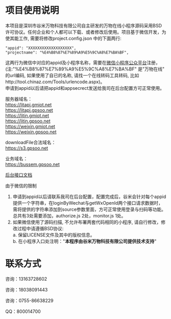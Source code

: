 # 项目使用说明
本项目是深圳市谷米万物科技有限公司自主研发的万物在线小程序源码采用BSD许可协议。任何企业和个人都可以下载、或者修改后使用。项目基于微信开发，为使其能工作, 需要将修改project.config.json 中的下面两行:
    
    "appid": "XXXXXXXXXXXXXXXXXXX",   
    "projectname": "%E4%B8%87%E7%89%A9%E5%9C%A8%E7%BA%BF",

这两行为微信中对应的appid及小程序名称，需要在[微信小程序公众平台](https://mp.weixin.qq.com/cgi-bin/wx)注册，(注:"%E4%B8%87%E7%89%A9%E5%9C%A8%E7%BA%BF" 是"万物在线" 的url编码, 如果使用了自已的名称, 请找一个在线转码工具转码, 比如http://tool.chinaz.com/Tools/urlencode.aspx)。  
申请到appid以后请把appid和appsecrect发送给我司在后台配置方可正常使用。

服务器域名：  
https://litapi.gmiot.net  
https://litapi.gpsoo.net  
https://litin.gmiot.net  
https://litin.gpsoo.net  
https://weixin.gmiot.net  
https://weixin.gpsoo.net  

downloadFile合法域名：  
https://s3.gpsoo.net

业务域名：  
https://bussem.gpsoo.net  

[后台接口文档](http://www.gpsoo.net/open/v1.0/dataApi.html)  


    
由于微信的限制
1. 申请到appid以后请联系我司在后台配置，配置完成后，谷米会针对每个appid提供一个字符串，在loginByWechat与getWxOpenId两个接口请求数据时，需将提供的字符串添加到source参数里面，方可正常使用登录与扫码等功能。总共有3处需要添加，authorize.js 2处，monitor.js 1处。
2. 如果微信使用了源码扫描, 不允许布署两套代码相同的小程序, 请自行修改，修改过程中请遵循BSD协议:  
    a. 保留LICENSE文件及其中的版权信息。    
    b. 在小程序入口处注明："**本程序由谷米万物科技有限公司提供技术支持**"  

# 联系方式 #

咨询：13163728602

咨询：18038091443

咨询：0755-86638229

QQ：800014700
    


